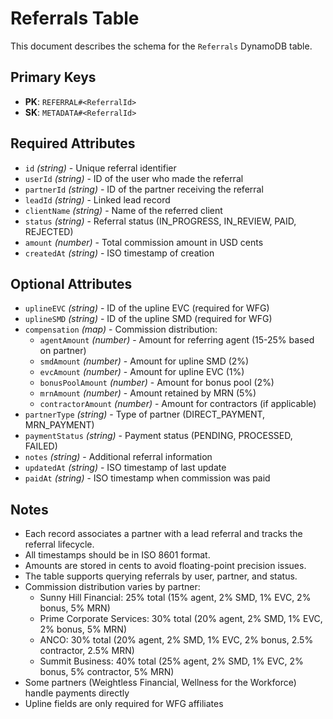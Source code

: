 # Referrals Table

This document describes the schema for the `Referrals` DynamoDB table.

## Primary Keys
- **PK**: `REFERRAL#<ReferralId>`
- **SK**: `METADATA#<ReferralId>`

## Required Attributes
- `id` *(string)* - Unique referral identifier
- `userId` *(string)* - ID of the user who made the referral
- `partnerId` *(string)* - ID of the partner receiving the referral
- `leadId` *(string)* - Linked lead record
- `clientName` *(string)* - Name of the referred client
- `status` *(string)* - Referral status (IN_PROGRESS, IN_REVIEW, PAID, REJECTED)
- `amount` *(number)* - Total commission amount in USD cents
- `createdAt` *(string)* - ISO timestamp of creation

## Optional Attributes
- `uplineEVC` *(string)* - ID of the upline EVC (required for WFG)
- `uplineSMD` *(string)* - ID of the upline SMD (required for WFG)
- `compensation` *(map)* - Commission distribution:
  - `agentAmount` *(number)* - Amount for referring agent (15-25% based on partner)
  - `smdAmount` *(number)* - Amount for upline SMD (2%)
  - `evcAmount` *(number)* - Amount for upline EVC (1%)
  - `bonusPoolAmount` *(number)* - Amount for bonus pool (2%)
  - `mrnAmount` *(number)* - Amount retained by MRN (5%)
  - `contractorAmount` *(number)* - Amount for contractors (if applicable)
- `partnerType` *(string)* - Type of partner (DIRECT_PAYMENT, MRN_PAYMENT)
- `paymentStatus` *(string)* - Payment status (PENDING, PROCESSED, FAILED)
- `notes` *(string)* - Additional referral information
- `updatedAt` *(string)* - ISO timestamp of last update
- `paidAt` *(string)* - ISO timestamp when commission was paid

## Notes
- Each record associates a partner with a lead referral and tracks the referral lifecycle.
- All timestamps should be in ISO 8601 format.
- Amounts are stored in cents to avoid floating-point precision issues.
- The table supports querying referrals by user, partner, and status.
- Commission distribution varies by partner:
  - Sunny Hill Financial: 25% total (15% agent, 2% SMD, 1% EVC, 2% bonus, 5% MRN)
  - Prime Corporate Services: 30% total (20% agent, 2% SMD, 1% EVC, 2% bonus, 5% MRN)
  - ANCO: 30% total (20% agent, 2% SMD, 1% EVC, 2% bonus, 2.5% contractor, 2.5% MRN)
  - Summit Business: 40% total (25% agent, 2% SMD, 1% EVC, 2% bonus, 5% contractor, 5% MRN)
- Some partners (Weightless Financial, Wellness for the Workforce) handle payments directly
- Upline fields are only required for WFG affiliates
